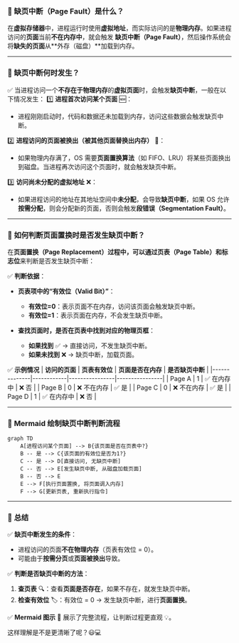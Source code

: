 ### 📌 **缺页中断（Page Fault）是什么？**  
在**虚拟存储器**中，进程运行时使用**虚拟地址**，而实际访问的是**物理内存**。如果进程访问的**页面**当前**不在内存中**，就会触发 **缺页中断（Page Fault）**，然后操作系统会将**缺失的页面**从**外存（磁盘）**加载到内存。  

---

### 🎯 **缺页中断何时发生？**
✅ 当进程访问一个**不存在于物理内存**的**虚拟页面**时，会触发**缺页中断**，一般在以下情况发生：
1️⃣ **进程首次访问某个页面** 🆕：  
   - 进程刚刚启动时，代码和数据还未加载到内存，访问这些数据会触发缺页中断。  
   
2️⃣ **进程访问的页面被换出（被其他页面替换出内存）** 🔄：  
   - 如果物理内存满了，OS 需要**页面置换算法**（如 FIFO、LRU）将某些页面换出到磁盘。当进程再次访问这个页面时，就会触发缺页中断。  

3️⃣ **访问尚未分配的虚拟地址** ❌：  
   - 如果进程访问的地址在其地址空间中**未分配**，会导致**缺页中断**，如果 OS 允许**按需分配**，则会分配新的页面，否则会触发**段错误（Segmentation Fault）**。  

---

### 📍 **如何判断页面置换时是否发生缺页中断？**
在**页面置换（Page Replacement）**过程中，可以通过**页表（Page Table）**和**标志位**来判断是否发生缺页中断：

✅ **判断依据**：
- **页表项中的“有效位（Valid Bit）”**：  
  - **有效位=0**：表示页面不在内存，访问该页面会触发缺页中断。  
  - **有效位=1**：表示页面在内存，不会发生缺页中断。

- **查找页面时，是否在页表中找到对应的物理页框**：
  - **如果找到** ✅ → 直接访问，不发生缺页中断。  
  - **如果未找到** ❌ → 缺页中断，加载页面。  

✅ **示例情况**
| **访问的页面** | **页表有效位** | **页面是否在内存** | **是否缺页中断** |
|--------------|------------|----------------|----------------|
| Page A       | 1          | ✅ 在内存中   | ❌ 否 |
| Page B       | 0          | ❌ 不在内存   | ✅ 是 |
| Page C       | 0          | ❌ 不在内存   | ✅ 是 |
| Page D       | 1          | ✅ 在内存中   | ❌ 否 |

---

### 🎯 **Mermaid 绘制缺页中断判断流程**
```mermaid
graph TD
    A[进程访问某个页面] --> B{该页面是否在页表中?}
    B -- 是 --> C{该页面的有效位是否为1?}
    C -- 是 --> D[直接访问, 无缺页中断]
    C -- 否 --> E[发生缺页中断, 从磁盘加载页面]
    B -- 否 --> E
    E --> F[执行页面置换, 将页面调入内存]
    F --> G[更新页表, 重新执行指令]
```

---

### 🎯 **总结**
✅ **缺页中断发生的条件**：
- 进程访问的页面**不在物理内存**（页表有效位 = 0）。  
- 可能由于**按需分页**或**页面被换出**导致。  

✅ **判断是否缺页中断的方法**：
1. **查页表** 🔍：查看**页面是否存在**，如果不存在，就发生缺页中断。  
2. **检查有效位** 🏷️：有效位 = 0 → 发生缺页中断，进行**页面置换**。  

✅ **Mermaid 图示** 🎨 展示了完整流程，让判断过程更直观 💡。  

这样理解是不是更清晰了呢？😃💻